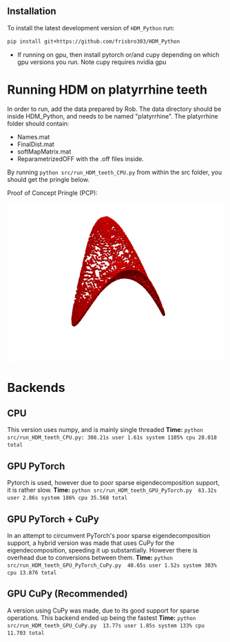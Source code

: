 ## Installation
To install the latest development version of `HDM_Python` run:
```bash
pip install git+https://github.com/frisbro303/HDM_Python
```
- If running on gpu, then install pytorch or/and cupy depending on which gpu versions you run. Note cupy requires nvidia gpu

# Running HDM on platyrrhine teeth

In order to run, add the data prepared by Rob. The data directory should be inside HDM_Python, and needs to be named "platyrrhine".
The platyrrhine folder should contain:

- Names.mat
- FinalDist.mat
- softMapMatrix.mat
- ReparametrizedOFF with the .off files inside.

By running `python src/run_HDM_teeth_CPU.py` from within the src folder, you should get the pringle below.

Proof of Concept Pringle (PCP):

![](pringle.png)

# Backends

## CPU

This version uses numpy, and is mainly single threaded
**Time:** `python src/run_HDM_teeth_CPU.py: 308.21s user 1.61s system 1105% cpu 28.018 total`

## GPU PyTorch

Pytorch is used, however due to poor sparse eigendecomposition support, it is rather slow.
**Time:** `python src/run_HDM_teeth_GPU_PyTorch.py  63.32s user 2.86s system 186% cpu 35.568 total`

## GPU PyTorch + CuPy

In an attempt to circumvent PyTorch's poor sparse eigendecomposition support, a hybrid version was made that uses CuPy for the eigendecomposition, speeding it up substantially. However there is overhead due to conversions between them.
**Time:** `python src/run_HDM_teeth_GPU_PyTorch_CuPy.py  40.65s user 1.52s system 303% cpu 13.876 total`

## GPU CuPy (Recommended)

A version using CuPy was made, due to its good support for sparse operations. This backend ended up being the fastest
**Time:** `python src/run_HDM_teeth_GPU_CuPy.py  13.77s user 1.85s system 133% cpu 11.703 total`
